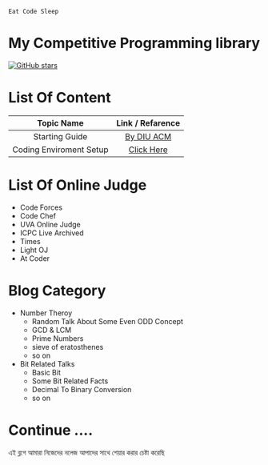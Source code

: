 
`Eat Code Sleep`

# My Competitive Programming library
[![GitHub stars](https://img.shields.io/github/stars/anikakash/Sports-Programming.svg?style=social&label=Stars)](https://github.com/anikakash/Sports-Programming)

# List Of Content

| Topic Name              | Link / Refarence                                                                              |
| :---------------------: | :-------------------------------------------------------------------------------------------: |
| Starting Guide          | [By DIU ACM](http://acm.daffodilvarsity.edu.bd/about/)                                        |
| Coding Enviroment Setup | [Click Here](sublime.md)                                                                      |


# List Of Online Judge
- Code Forces
- Code Chef
- UVA Online Judge
- ICPC Live Archived
- Times
- Light OJ
- At Coder

# Blog Category
- Number Theroy
  - Random Talk About Some Even ODD Concept
  - GCD & LCM
  - Prime Numbers
  - sieve of eratosthenes
  - so on
- Bit Related Talks
  - Basic Bit
  - Some Bit Related Facts
  - Decimal To Binary Conversion
  - so on

# Continue ....
এই ব্লগে আমারা নিজেদের নলেজ আপাদের সাথে শেয়ার করার চেষ্টা করেছি


